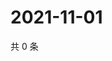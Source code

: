 # 2021-11-01

共 0 条

<!-- BEGIN WEIBO -->
<!-- 最后更新时间 Mon Nov 01 2021 15:09:29 GMT+0800 (China Standard Time) -->

<!-- END WEIBO -->
